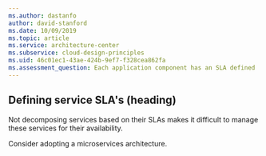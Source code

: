 ```yaml
---
ms.author: dastanfo
author: david-stanford
ms.date: 10/09/2019
ms.topic: article
ms.service: architecture-center
ms.subservice: cloud-design-principles
ms.uid: 46c01ec1-43ae-424b-9ef7-f328cea862fa
ms.assessment_question: Each application component has an SLA defined
---
```

## Defining service SLA's (heading)

<div class="alert is-warning"><p>Not decomposing services based on their SLAs makes it difficult to manage these services for their availability.</p></div>

Consider adopting a microservices architecture.